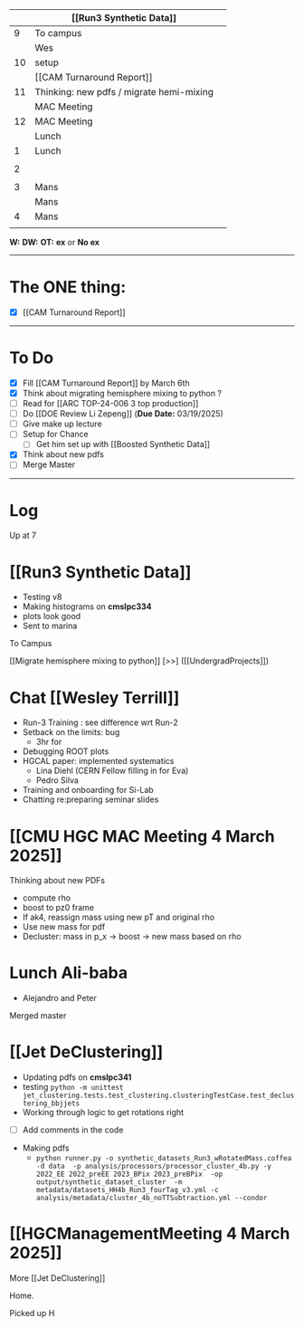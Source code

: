 
|     | [[Run3 Synthetic Data]]                  |     |
| --- | ---------------------------------------- | --- |
| 9   | To campus                                |     |
|     | Wes                                      |     |
| 10  | setup                                    |     |
|     | [[CAM Turnaround Report]]                |     |
| 11  | Thinking: new pdfs / migrate hemi-mixing |     |
|     | MAC Meeting                              |     |
| 12  | MAC Meeting                              |     |
|     | Lunch                                    |     |
| 1   | Lunch                                    |     |
|     |                                          |     |
| 2   |                                          |     |
|     |                                          |     |
| 3   | Mans                                     |     |
|     | Mans                                     |     |
| 4   | Mans                                     |     |
|     |                                          |     |

**W:**
**DW:**
**OT:**
**ex** or **No ex**

---
# The ONE thing: 
- [x] [[CAM Turnaround Report]] 


---
# To Do

- [x] Fill [[CAM Turnaround Report]] by March 6th
- [x] Think about migrating hemisphere mixing to python ? 
- [ ] Read for [[ARC TOP-24-006 3 top production]]
- [ ] Do  [[DOE Review Li Zepeng]] (**Due Date:** 03/19/2025)
- [ ] Give make up lecture
- [ ] Setup for Chance
	- [ ] Get him set up with [[Boosted Synthetic Data]]
- [x] Think about new pdfs
- [ ] Merge Master
---

# Log

Up at 7

# [[Run3 Synthetic Data]]
- Testing v8 
- Making histograms on **cmslpc334**
- plots look good
- Sent to marina

To Campus


 [[Migrate hemisphere mixing to python]] [>>] ([[UndergradProjects]])

# Chat [[Wesley Terrill]]
- Run-3 Training : see difference wrt Run-2
- Setback on the limits: bug
	- 3hr for 
- Debugging ROOT plots
- HGCAL paper: implemented systematics
	- Lina Diehl (CERN Fellow filling in for Eva)
	- Pedro Silva 
- Training and onboarding for Si-Lab
- Chatting re:preparing seminar slides

# [[CMU HGC MAC Meeting 4 March 2025]]


Thinking about new PDFs
- compute rho 
- boost to pz0 frame
- If ak4, reassign mass using new pT and original rho 
- Use new mass for pdf
- Decluster: mass in p_x -> boost -> new mass based on rho


# Lunch Ali-baba 
- Alejandro and Peter

Merged master


# [[Jet DeClustering]]
- Updating pdfs on **cmslpc341**
- testing
	`python -m unittest jet_clustering.tests.test_clustering.clusteringTestCase.test_declustering_bbjjets`
- Working through logic to get rotations right
- [ ] Add comments in the code
- Making pdfs
	- `python runner.py -o synthetic_datasets_Run3_wRotatedMass.coffea -d data  -p analysis/processors/processor_cluster_4b.py -y 2022_EE 2022_preEE 2023_BPix 2023_preBPix  -op output/synthetic_dataset_cluster  -m metadata/datasets_HH4b_Run3_fourTag_v3.yml -c analysis/metadata/cluster_4b_noTTSubtraction.yml --condor `

# [[HGCManagementMeeting 4 March 2025]]


More [[Jet DeClustering]]

Home. 

Picked up H